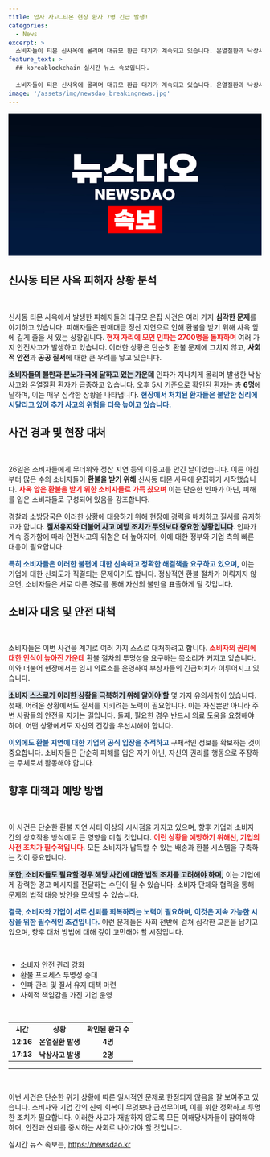 ```yaml
---
title: 압사 사고…티몬 현장 환자 7명 긴급 발생!
categories:
  - News
excerpt: >
  소비자들이 티몬 신사옥에 몰리며 대규모 환급 대기가 계속되고 있습니다. 온열질환과 낙상사고로 6명이 부상하며 긴급 의료조치가 요구되는 실정. 번호표는 벌써 2700번을 넘어 소란과 위험이 가득한 현장, 안전은 누가 책임질까?
feature_text: >
  ## koreablockchain 실시간 뉴스 속보입니다.

  소비자들이 티몬 신사옥에 몰리며 대규모 환급 대기가 계속되고 있습니다. 온열질환과 낙상사고로 6명이 부상하며 긴급 의료조치가 요구되는 실정. 번호표는 벌써 2700번을 넘어 소란과 위험이 가득한 현장, 안전은 누가 책임질까?
image: '/assets/img/newsdao_breakingnews.jpg'
---
```


<p><img src="/assets/img/newsdao_breakingnews.jpg" alt="koreablockchain 속보" /></p>

<h2 data-ke-size="size26">신사동 티몬 사옥 피해자 상황 분석</h2>

<p data-ke-size="size16">&nbsp;</p>

<p>신사동 티몬 사옥에서 발생한 피해자들의 대규모 운집 사건은 여러 가지 <strong>심각한 문제</strong>를 야기하고 있습니다. 피해자들은 판매대금 정산 지연으로 인해 환불을 받기 위해 사옥 앞에 길게 줄을 서 있는 상황입니다. <b><span style="color: #ee2323;">현재 자리에 모인 인파는 2700명을 돌파하며</span></b> 여러 가지 안전사고가 발생하고 있습니다. 이러한 상황은 단순히 환불 문제에 그치지 않고, <strong>사회적 안전</strong>과 <strong>공공 질서</strong>에 대한 큰 우려를 낳고 있습니다.</p>

<p><b><span style="background-color: #21538527;">소비자들의 불만과 분노가 극에 달하고 있는 가운데</span></b> 인파가 지나치게 몰리며 발생한 낙상사고와 온열질환 환자가 급증하고 있습니다. 오후 5시 기준으로 확인된 환자는 총 <strong>6명</strong>에 달하며, 이는 매우 심각한 상황을 나타냅니다. <b><span style="color: #1a5490;">현장에서 처치된 환자들은 불안한 심리에 시달리고 있어 추가 사고의 위험을 더욱 높이고 있습니다.</span></b></p>

<h2 data-ke-size="size26">사건 경과 및 현장 대처</h2>

<p data-ke-size="size16">&nbsp;</p>

<p>26일은 소비자들에게 무더위와 정산 지연 등의 이중고를 안긴 날이었습니다. 이른 아침부터 많은 수의 소비자들이 <strong>환불을 받기 위해</strong> 신사동 티몬 사옥에 운집하기 시작했습니다. <b><span style="color: #ee2323;">사옥 앞은 환불을 받기 위한 소비자들로 가득 찼으며</span></b> 이는 단순한 인파가 아닌, 피해를 입은 소비자들로 구성되어 있음을 강조합니다.</p>

<p>경찰과 소방당국은 이러한 상황에 대응하기 위해 현장에 경력을 배치하고 질서를 유지하고자 합니다. <b><span style="background-color: #21538527;">질서유지와 더불어 사고 예방 조치가 무엇보다 중요한 상황입니다</span></b>. 인파가 계속 증가함에 따라 안전사고의 위험은 더 높아지며, 이에 대한 정부와 기업 측의 빠른 대응이 필요합니다.</p>

<p><b><span style="color: #1a5490;">특히 소비자들은 이러한 불편에 대한 신속하고 정확한 해결책을 요구하고 있으며,</span></b> 이는 기업에 대한 신뢰도가 직결되는 문제이기도 합니다. 정상적인 환불 절차가 이뤄지지 않으면, 소비자들은 서로 다른 경로를 통해 자신의 불만을 표출하게 될 것입니다.</p>

<h2 data-ke-size="size26">소비자 대응 및 안전 대책</h2>

<p data-ke-size="size16">&nbsp;</p>

<p>소비자들은 이번 사건을 계기로 여러 가지 스스로 대처하려고 합니다. <b><span style="color: #ee2323;">소비자의 권리에 대한 인식이 높아진 가운데</span></b> 환불 절차의 투명성을 요구하는 목소리가 커지고 있습니다. 이와 더불어 현장에서는 임시 의료소를 운영하여 부상자들의 긴급처치가 이루어지고 있습니다.</p>

<p><b><span style="background-color: #21538527;">소비자 스스로가 이러한 상황을 극복하기 위해 알아야 할</span></b> 몇 가지 유의사항이 있습니다. 첫째, 어려운 상황에서도 질서를 지키려는 노력이 필요합니다. 이는 자신뿐만 아니라 주변 사람들의 안전을 지키는 길입니다. 둘째, 필요한 경우 반드시 의료 도움을 요청해야 하며, 어떤 상황에서도 자신의 건강을 우선시해야 합니다.</p>

<p><b><span style="color: #1a5490;">이외에도 환불 지연에 대한 기업의 공식 입장을 추적하고</span></b> 구체적인 정보를 확보하는 것이 중요합니다. 소비자들은 단순히 피해를 입은 자가 아닌, 자신의 권리를 행동으로 주장하는 주체로서 활동해야 합니다.</p>

<h2 data-ke-size="size26">향후 대책과 예방 방법</h2>

<p data-ke-size="size16">&nbsp;</p>

<p>이 사건은 단순한 환불 지연 사태 이상의 시사점을 가지고 있으며, 향후 기업과 소비자 간의 상호작용 방식에도 큰 영향을 미칠 것입니다. <b><span style="color: #ee2323;">이런 상황을 예방하기 위해선, 기업의 사전 조치가 필수적입니다.</span></b> 모든 소비자가 납득할 수 있는 배송과 환불 시스템을 구축하는 것이 중요합니다.</p>

<p><b><span style="background-color: #21538527;">또한, 소비자들도 필요할 경우 해당 사건에 대한 법적 조치를 고려해야 하며,</span></b> 이는 기업에게 강력한 경고 메시지를 전달하는 수단이 될 수 있습니다. 소비자 단체와 협력을 통해 문제의 법적 대응 방안을 모색할 수 있습니다.</p>

<p><b><span style="color: #1a5490;">결국, 소비자와 기업이 서로 신뢰를 회복하려는 노력이 필요하며, 이것은 지속 가능한 시장을 위한 필수적인 조건입니다.</span></b> 이런 문제들은 사회 전반에 걸쳐 심각한 교훈을 남기고 있으며, 향후 대처 방법에 대해 깊이 고민해야 할 시점입니다.</p>

<p data-ke-size="size16">&nbsp;</p>

<ul>
    <li>소비자 안전 관리 강화</li>
    <li>환불 프로세스 투명성 증대</li>
    <li>인파 관리 및 질서 유지 대책 마련</li>
    <li>사회적 책임감을 가진 기업 운영</li>
</ul>

<p data-ke-size="size16">&nbsp;</p>

<table style="width: 100%; border-collapse: collapse;">
    <tbody>
        <tr>
            <td style="text-align: center; height: 17px;"><b>시간</b></td>
            <td style="text-align: center; height: 17px;"><b>상황</b></td>
            <td style="text-align: center; height: 17px;"><b>확인된 환자 수</b></td>
        </tr>
        <tr>
            <td style="text-align: center; height: 17px;"><b>12:16</b></td>
            <td style="text-align: center; height: 17px;"><b>온열질환 발생</b></td>
            <td style="text-align: center; height: 17px;"><b>4명</b></td>
        </tr>
        <tr>
            <td style="text-align: center; height: 17px;"><b>17:13</b></td>
            <td style="text-align: center; height: 17px;"><b>낙상사고 발생</b></td>
            <td style="text-align: center; height: 17px;"><b>2명</b></td>
        </tr>
    </tbody>
</table>

<hr>

<p data-ke-size="size16">&nbsp;</p>

<p>이번 사건은 단순한 위기 상황에 따른 일시적인 문제로 한정되지 않음을 잘 보여주고 있습니다. 소비자와 기업 간의 신뢰 회복이 무엇보다 급선무이며, 이를 위한 정확하고 투명한 조치가 필요합니다. 이러한 사고가 재발하지 않도록 모든 이해당사자들이 참여해야 하며, 안전과 신뢰를 중시하는 사회로 나아가야 할 것입니다.</p>
실시간 뉴스 속보는, <a href="https://newsdao.kr" rel="dofollow">https://newsdao.kr</a>



